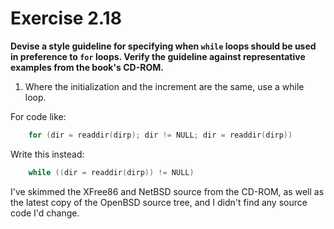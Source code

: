 # Exercise 2.18
__Devise a style guideline for specifying when `while` loops should be used in
preference to `for` loops. Verify the guideline against representative examples
from the book's CD-ROM.__

1. Where the initialization and the increment are the same, use a while loop.

For code like:
```c
	for (dir = readdir(dirp); dir != NULL; dir = readdir(dirp))
```
Write this instead:
```c
	while ((dir = readdir(dirp)) != NULL)
```

I've skimmed the XFree86 and NetBSD source from the CD-ROM, as well as the
latest copy of the OpenBSD source tree, and I didn't find any source code I'd
change.
